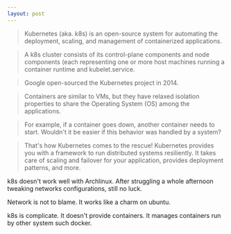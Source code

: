 ```yaml
---
layout: post
---
```


> Kubernetes (aka. k8s) is an open-source system for automating the deployment, scaling, and management of containerized applications.

> A k8s cluster consists of its control-plane components and node components (each representing one or more host machines running a container runtime and kubelet.service.

> Google open-sourced the Kubernetes project in 2014. 

> Containers are similar to VMs, but they have relaxed isolation properties to share the Operating System (OS) among the applications.

> For example, if a container goes down, another container needs to start. Wouldn't it be easier if this behavior was handled by a system?

> That's how Kubernetes comes to the rescue! Kubernetes provides you with a framework to run distributed systems resiliently. It takes care of scaling and failover for your application, provides deployment patterns, and more.

k8s doesn't work well with Archlinux. After struggling a whole afternoon tweaking networks configurations, still no luck.

Network is not to blame. It works like a charm on ubuntu.

k8s is complicate. It doesn't provide containers. It manages containers run by other system such docker.
